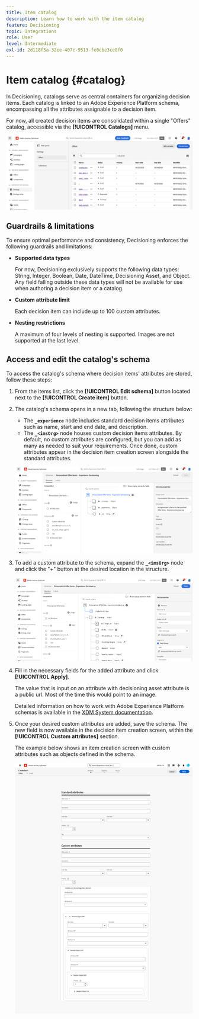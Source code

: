 ```yaml
---
title: Item catalog
description: Learn how to work with the item catalog
feature: Decisioning
topic: Integrations
role: User
level: Intermediate
exl-id: 2d118f5a-32ee-407c-9513-fe0ebe3ce8f0
---
```

# Item catalog {#catalog}

In Decisioning, catalogs serve as central containers for organizing decision items. Each catalog is linked to an Adobe Experience Platform schema, encompassing all the attributes assignable to a decision item. 

For now, all created decision items are consolidated within a single "Offers" catalog, accessible via the **[!UICONTROL Catalogs]** menu.

![](assets/catalogs-list.png)

## Guardrails & limitations

To ensure optimal performance and consistency, Decisioning enforces the following guardrails and limitations:

* **Supported data types**

    For now, Decisioning exclusively supports the following data types: String, Integer, Boolean, Date, DateTime, Decisioning Asset, and Object. Any field falling outside these data types will not be available for use when authoring a decision item or a catalog.


* **Custom attribute limit**
    
    Each decision item can include up to 100 custom attributes.

* **Nesting restrictions**

    A maximum of four levels of nesting is supported. Images are not supported at the last level.

## Access and edit the catalog's schema

To access the catalog's schema where decision items' attributes are stored, follow these steps:

1. From the items list, click the **[!UICONTROL Edit schema]** button located next to the **[!UICONTROL Create item]** button.

1. The catalog's schema opens in a new tab, following the structure below:

    * The **`_experience`** node includes standard decision items attributes such as name, start and end date, and description.    
    * The **`_<imsOrg>`** node houses custom decision items attributes. By default, no custom attributes are configured, but you can add as many as needed to suit your requirements. Once done, custom attributes appear in the decision item creation screen alongside the standard attributes.

    ![](assets/catalogs-schema.png)

1. To add a custom attribute to the schema, expand the **`_<imsOrg>`** node and click the "+" button at the desired location in the structure.

    ![](assets/catalogs-add.png)

1. Fill in the necessary fields for the added attribute and click **[!UICONTROL Apply]**.

    The value that is input on an attribute with decisioning asset attribute is a public url. Most of the time this would point to an image.

    Detailed information on how to work with Adobe Experience Platform schemas is available in the [XDM System documentation](https://experienceleague.adobe.com/docs/experience-platform/xdm/ui/overview.html).

1. Once your desired custom attributes are added, save the schema. The new field is now available in the decision item creation screen, within the **[!UICONTROL Custom attributes]** section.


    The example below shows an item creation screen with custom attributes such as objects defined in the schema.

    ![](assets/custom-attributes.png)


